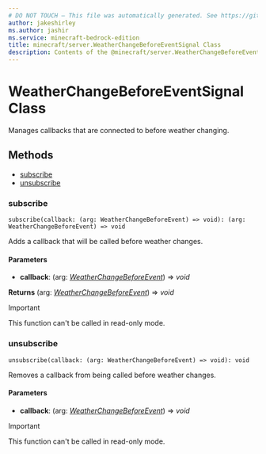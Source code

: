 ```yaml
---
# DO NOT TOUCH — This file was automatically generated. See https://github.com/mojang/minecraftapidocsgenerator to modify descriptions, examples, etc.
author: jakeshirley
ms.author: jashir
ms.service: minecraft-bedrock-edition
title: minecraft/server.WeatherChangeBeforeEventSignal Class
description: Contents of the @minecraft/server.WeatherChangeBeforeEventSignal class.
---
```

# WeatherChangeBeforeEventSignal Class

Manages callbacks that are connected to before weather changing.

## Methods
- [subscribe](#subscribe)
- [unsubscribe](#unsubscribe)

### **subscribe**
`
subscribe(callback: (arg: WeatherChangeBeforeEvent) => void): (arg: WeatherChangeBeforeEvent) => void
`

Adds a callback that will be called before weather changes.

#### **Parameters**
- **callback**: (arg: [*WeatherChangeBeforeEvent*](WeatherChangeBeforeEvent.md)) => *void*

**Returns** (arg: [*WeatherChangeBeforeEvent*](WeatherChangeBeforeEvent.md)) => *void*

> [!IMPORTANT]
> This function can't be called in read-only mode.

### **unsubscribe**
`
unsubscribe(callback: (arg: WeatherChangeBeforeEvent) => void): void
`

Removes a callback from being called before weather changes.

#### **Parameters**
- **callback**: (arg: [*WeatherChangeBeforeEvent*](WeatherChangeBeforeEvent.md)) => *void*

> [!IMPORTANT]
> This function can't be called in read-only mode.
